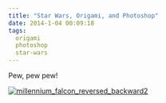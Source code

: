 ```yaml
---
title: "Star Wars, Origami, and Photoshop"
date: 2014-1-04 00:09:18
tags:
  origami
  photoshop
  star-wars
---
```



Pew, pew pew!

[![millennium_falcon_reversed_backward2](http://www.vbmis.com/learn/wp-content/uploads/2013/12/millennium_falcon_reversed_backward21-785x371.png)](http://www.vbmis.com/learn/wp-content/uploads/2013/12/millennium_falcon_reversed_backward21.png)


